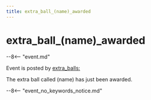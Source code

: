 ```yaml
---
title: extra_ball_(name)_awarded
---
```


# extra_ball_(name)\_awarded


--8<-- "event.md"

Event is posted by [extra_balls:](../config/extra_balls.md)

The extra ball called (name) has just been awarded.

--8<-- "event_no_keywords_notice.md"
